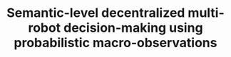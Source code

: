 ---
title: "Semantic-level decentralized multi-robot decision-making using probabilistic macro-observations"
authors: "Shayegan Omidshafiei, Shih-Yuan Liu, Michael Everett, Brett T Lopez, Christopher Amato, Miao Liu, Jonathan P How, John Vian"
venue: "IEEE International Conference on Robotics and Automation (ICRA)"
year: "2017"
status: "published"
arxiv: "https://dspace.mit.edu/bitstream/handle/1721.1/114737/1703.05623.pdf?sequence=1&isAllowed=y"
official_link: "https://ieeexplore.ieee.org/abstract/document/7989107"
doi: "10.1109/ICRA.2017.7989107"
volume: "N/A"
number: "N/A"
pages: "871--878"
publisher: ""
month: "05"
address: "Singapore"
type: "conference"
school: "N/A"
awards: "N/A"
notes: ""
include_on_website: true
image: "semantic_level_decentralized.gif"
links_to_code: "N/A"
links_to_video: "https://www.youtube.com/watch?v=XXYSAmdHn38&feature=youtu.be"
collection: publications
permalink: /publication/2017-05-Omidshafiei17_macobs_ICRA.html
---